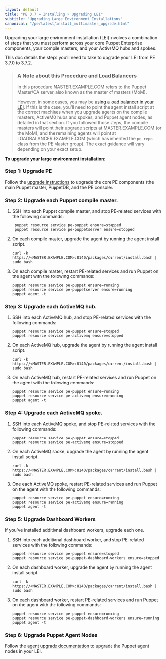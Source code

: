 ```yaml
---
layout: default
title: "PE 3.7 » Installing » Upgrading LEI"
subtitle: "Upgrading Large Environment Installations"
canonical: "/pe/latest/install_multimaster_upgrade.html"
---
```


Upgrading your large environment installation (LEI) involves a combination of steps that you must perform across your core Puppet Enterprise components, your compile masters, and your ActiveMQ hubs and spokes. 

This doc details the steps you’ll need to take to upgrade your LEI from PE 3.7.0 to 3.7.2.

>### A Note about this Procedure and Load Balancers
>
>In this procedure MASTER.EXAMPLE.COM refers to the Puppet Master/CA server, also known as the master of masters (MoM). 
>
>However, in some cases, you may be [using a load balancer in your LEI](./install_multimaster.html#using-load-balancers-in-a-large-environment-installation). If this is the case, you’ll need to point the agent install script at the correct machines when you upgrade agents on the compile masters, ActiveMQ hubs and spokes, and Puppet agent nodes, as detailed in that section. If you followed those steps, the compile masters will point their upgrade scripts at MASTER.EXAMPLE.COM (or the MoM), and the remaining agents will point at LOADBALANCER.EXAMPLE.COM (which has inherited the `pe_repo` class from the PE Master group). The exact guidance will vary depending on your exact setup. 
  
**To upgrade your large environment installation**:   

### Step 1: Upgrade PE

Follow the [upgrade instructions](./install_upgrading.html#upgrading-a-split-installation) to upgrade the core PE components (the main Puppet master, PuppetDB, and the PE console). 

### Step 2: Upgrade each Puppet compile master.

1. SSH into each Puppet compile master, and stop PE-related services with the following commands:

        puppet resource service pe-puppet ensure=stopped
        puppet resource service pe-puppetserver ensure=stopped
        
2. On each compile master, upgrade the agent by running the agent install script.

   `curl -k https://<MASTER.EXAMPLE.COM>:8140/packages/current/install.bash | sudo bash`
   
3. On each compile master, restart PE-related services and run Puppet on the agent with the following commands:

       puppet resource service pe-puppet ensure=running
       puppet resource service pe-puppetserver ensure=running
       puppet agent -t
 
### Step 3: Upgrade each ActiveMQ hub.

1. SSH into each ActiveMQ hub, and stop PE-related services with the following commands:

       puppet resource service pe-puppet ensure=stopped
       puppet resource service pe-activemq ensure=stopped
        
2. On each ActiveMQ hub, upgrade the agent by running the agent install script. 
   
   `curl -k https://<MASTER.EXAMPLE.COM>:8140/packages/current/install.bash | sudo bash`
   
3. On each ActiveMQ hub, restart PE-related services and run Puppet on the agent with the following commands:

       puppet resource service pe-puppet ensure=running
       puppet resource service pe-activemq ensure=running
       puppet agent -t

### Step 4: Upgrade each ActiveMQ spoke.

1. SSH into each ActiveMQ spoke, and stop PE-related services with the following commands:

       puppet resource service pe-puppet ensure=stopped
       puppet resource service pe-activemq ensure=stopped
        
2. On each ActiveMQ spoke, upgrade the agent by running the agent install script.

      `curl -k https://<MASTER.EXAMPLE.COM>:8140/packages/current/install.bash | sudo bash` 
      
3. One each ActiveMQ spoke, restart PE-related services and run Puppet on the agent with the following commands:

       puppet resource service pe-puppet ensure=running
       puppet resource service pe-activemq ensure=running
       puppet agent -t
        
### Step 5: Upgrade Dashboard Workers

If you've installed additional dashboard workers, upgrade each one.

1. SSH into each additional dashboard worker, and stop PE-related services with the following commands:

       puppet resource service pe-puppet ensure=stopped
       puppet resource service pe-puppet-dashboard-workers ensure=stopped
        
2. On each dashboard worker, upgrade the agent by running the agent install script.

     `curl -k https://<MASTER.EXAMPLE.COM>:8140/packages/current/install.bash | sudo bash` 
     
3. On each dashboard worker, restart PE-related services and run Puppet on the agent with the following commands:

       puppet resource service pe-puppet ensure=running
       puppet resource service pe-puppet-dashboard-workers ensure=running
       puppet agent -t
       
### Step 6: Upgrade Puppet Agent Nodes

Follow the [agent upgrade documentation](./install_agents.html) to upgrade the Puppet agent nodes in your LEI. 
